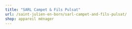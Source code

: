 ```yaml
---
title: "SARL Campet & Fils Pulsat"
url: /saint-julien-en-born/sarl-campet-and-fils-pulsat/
shop: appareil ménager
---
```


